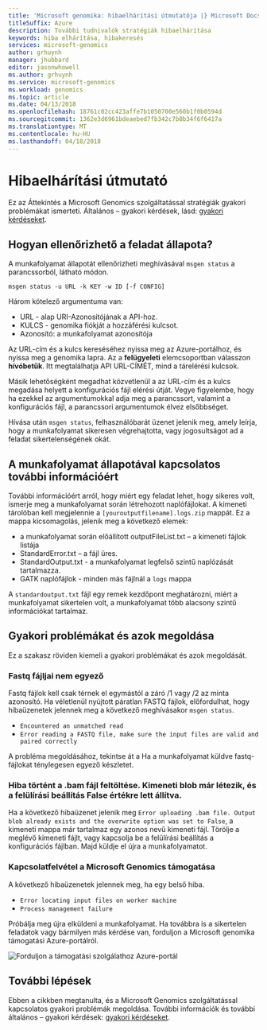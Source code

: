 ```yaml
---
title: 'Microsoft genomika: hibaelhárítási útmutatója |} Microsoft Docs'
titleSuffix: Azure
description: További tudnivalók stratégiák hibaelhárítása
keywords: hiba elhárítása, hibakeresés
services: microsoft-genomics
author: grhuynh
manager: jhubbard
editor: jasonwhowell
ms.author: grhuynh
ms.service: microsoft-genomics
ms.workload: genomics
ms.topic: article
ms.date: 04/13/2018
ms.openlocfilehash: 18761c02cc423affe7b1050700e560b1f0b0594d
ms.sourcegitcommit: 1362e3d6961bdeaebed7fb342c7b0b34f6f6417a
ms.translationtype: MT
ms.contentlocale: hu-HU
ms.lasthandoff: 04/18/2018
---
```

# <a name="troubleshooting-guide"></a>Hibaelhárítási útmutató
Ez az Áttekintés a Microsoft Genomics szolgáltatással stratégiák gyakori problémákat ismerteti. Általános – gyakori kérdések, lásd: [gyakori kérdéseket](frequently-asked-questions-genomics.md). 


## <a name="how-do-i-check-my-job-status"></a>Hogyan ellenőrizhető a feladat állapota?
A munkafolyamat állapotát ellenőrizheti meghívásával `msgen status` a parancssorból, látható módon. 

```
msgen status -u URL -k KEY -w ID [-f CONFIG] 
```

Három kötelező argumentuma van:
* URL - alap URI-Azonosítójának a API-hoz.
* KULCS - genomika fiókját a hozzáférési kulcsot. 
* Azonosító: a munkafolyamat azonosítója

Az URL-cím és a kulcs kereséséhez nyissa meg az Azure-portálhoz, és nyissa meg a genomika lapra. Az a **felügyeleti** elemcsoportban válasszon **hívóbetűk**. Itt megtalálhatja API URL-CÍMÉT, mind a tárelérési kulcsok.

Másik lehetőségként megadhat közvetlenül a az URL-cím és a kulcs megadása helyett a konfigurációs fájl elérési útját. Vegye figyelembe, hogy ha ezekkel az argumentumokkal adja meg a parancssort, valamint a konfigurációs fájl, a parancssori argumentumok élvez elsőbbséget. 

Hívása után `msgen status`, felhasználóbarát üzenet jelenik meg, amely leírja, hogy a munkafolyamat sikeresen végrehajtotta, vagy jogosultságot ad a feladat sikertelenségének okát. 


## <a name="get-more-information-about-my-workflow-status"></a>A munkafolyamat állapotával kapcsolatos további információért

További információért arról, hogy miért egy feladat lehet, hogy sikeres volt, ismerje meg a munkafolyamat során létrehozott naplófájlokat. A kimeneti tárolóban kell megjelennie a `[youroutputfilename].logs.zip` mappát.  Ez a mappa kicsomagolás, jelenik meg a következő elemek:

* a munkafolyamat során előállított outputFileList.txt – a kimeneti fájlok listája
* StandardError.txt – a fájl üres.
* StandardOutput.txt - a munkafolyamat legfelső szintű naplózását tartalmazza. 
* GATK naplófájlok - minden más fájlnál a `logs` mappa

A `standardoutput.txt` fájl egy remek kezdőpont meghatározni, miért a munkafolyamat sikertelen volt, a munkafolyamat több alacsony szintű információkat tartalmaz. 

## <a name="common-issues-and-how-to-resolve-them"></a>Gyakori problémákat és azok megoldása
Ez a szakasz röviden kiemeli a gyakori problémákat és azok megoldását.

### <a name="fastq-files-are-unmatched"></a>Fastq fájljai nem egyező
Fastq fájlok kell csak térnek el egymástól a záró /1 vagy /2 az minta azonosító. Ha véletlenül nyújtott páratlan FASTQ fájlok, előfordulhat, hogy hibaüzenetek jelennek meg a következő meghívásakor `msgen status`.
* `Encountered an unmatched read`
* `Error reading a FASTQ file, make sure the input files are valid and paired correctly` 

A probléma megoldásához, tekintse át a Ha a munkafolyamat küldve fastq-fájlokat ténylegesen egyező készletet. 


### <a name="error-uploading-bam-file-output-blob-already-exists-and-the-overwrite-option-was-set-to-false"></a>Hiba történt a .bam fájl feltöltése. Kimeneti blob már létezik, és a felülírási beállítás False értékre lett állítva.
Ha a következő hibaüzenet jelenik meg `Error uploading .bam file. Output blob already exists and the overwrite option was set to False`, a kimeneti mappa már tartalmaz egy azonos nevű kimeneti fájl.  Törölje a meglévő kimeneti fájlt, vagy kapcsolja be a felülírási beállítás a konfigurációs fájlban. Majd küldje el újra a munkafolyamatot.

### <a name="when-to-contact-microsoft-genomics-support"></a>Kapcsolatfelvétel a Microsoft Genomics támogatása
A következő hibaüzenetek jelennek meg, ha egy belső hiba. 

* `Error locating input files on worker machine`
* `Process management failure`

Próbálja meg újra elküldeni a munkafolyamat. Ha továbbra is a sikertelen feladatok vagy bármilyen más kérdése van, forduljon a Microsoft genomika támogatási Azure-portálról.

![Forduljon a támogatási szolgálathoz Azure-portál](./media/troubleshooting-guide/genomics-contact-support.png "forduljon a támogatási szolgálathoz Azure-portál")

## <a name="next-steps"></a>További lépések
Ebben a cikkben megtanulta, és a Microsoft Genomics szolgáltatással kapcsolatos gyakori problémák megoldása. További információk és további általános – gyakori kérdések: [gyakori kérdéseket](frequently-asked-questions-genomics.md). 